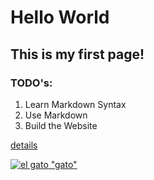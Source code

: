 # Hello World
## This is my first page!
### TODO's:
1) Learn Markdown Syntax
2) Use Markdown
3) Build the Website

[details](/details.html)

[![el gato](https://i.natgeofe.com/n/548467d8-c5f1-4551-9f58-6817a8d2c45e/NationalGeographic_2572187_3x2.jpg) "gato"](https://github.com/LammerL)